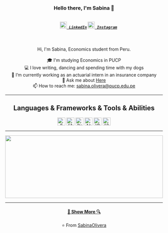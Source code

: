 
<h3 align="center">Hello there, I'm Sabina 👋</h3>
<h5 align="center">
  <code>
    <a href="https://www.linkedin.com/in/sabina-olivera-martínez/" title="LinkedIn"><img width="22" src="https://github.com/SabinaOlivera/SabinaOlivera-anka/blob/master/images/linkedin.svg"> LinkedIn</a></code>
  <code><a href="https://www.instagram.com/sabinaoliveram/" title="Instagram Profile"><img width="22" src="https://github.com/SabinaOlivera/SabinaOlivera-anka/blob/master/images/instagram.svg"> Instagram</a></code>
</h5>
<br>
<p align="center">
  Hi, I'm Sabina, Economics student from Peru.
  <br>
  <br>
  🎓 I'm studying Economics in PUCP
  <br>
  💻 I love writing, dancing and spending time with my dogs
  <br>
  🔬 I’m currently working as an actuarial intern in an insurance company
  <br>
  💬 Ask me about <a href="https://github.com/SabinaOlivera/SabinaOlivera/issues" title="Issues">Here</a>
  <br>
  📫 How to reach me: <a href="mailto: sabina.olivera@hotmail.com">sabina.olivera@pucp.edu.pe</a>
</p>

<hr>

<h2 align="center">Languages & Frameworks & Tools & Abilities</h2>

<p align="center">
  <code><img title="R" height="25" src="https://github.com/SabinaOlivera/SabinaOlivera/blob/master/images/R.svg"></code>
  <code><img title="Stata" height="25" src="https://github.com/SabinaOlivera/SabinaOlivera/blob/master/images/stata.svg"></code>
  <code><img title="Python" height="25" src="https://github.com/zumrudu-anka/zumrudu-anka/blob/master/images/python.svg"></code>
  <code><img title="ArcGis" height="25" src="https://github.com/SabinaOlivera/SabinaOlivera/blob/master/images/arcgis.svg"></code>
  <code><img title="VBA" height="25" src="https://github.com/SabinaOlivera/SabinaOlivera/blob/master/images/vba.svg"></code>
  <code><img title="SQL" height="25" src="https://github.com/SabinaOlivera/SabinaOlivera/blob/master/images/sql.png"></code>
</p>

<hr>

<a href="https://github.com/SabinaOlivera/github-readme-stats" title="Go to Source"><img width="100%" height="200" src="https://github-readme-stats.vercel.app/api?username=SabinaOlivera&show_icons=true&theme=gotham"></a>

<hr>

<h4 align="center"><a href=https://github.com/SabinaOlivera?tab=repositories" title="Show Repositories">🔎 Show More 🔍</a></h4>

<p align = "center">
    ⭐️ From <a href="https://github.com/SabinaOlivera/">SabinaOlivera</a>
</p>
